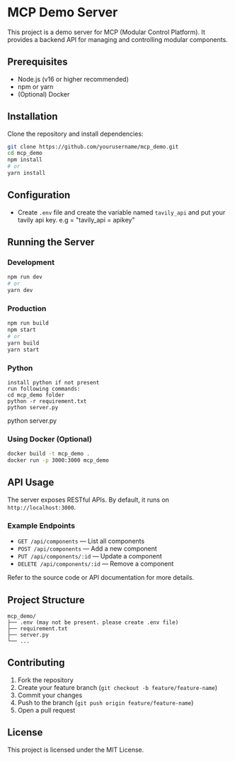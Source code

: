 # MCP Demo Server

This project is a demo server for MCP (Modular Control Platform). It provides a backend API for managing and controlling modular components.

## Prerequisites

- Node.js (v16 or higher recommended)
- npm or yarn
- (Optional) Docker

## Installation

Clone the repository and install dependencies:

```bash
git clone https://github.com/yourusername/mcp_demo.git
cd mcp_demo
npm install
# or
yarn install
```

## Configuration

- Create `.env` file and create the variable named `tavily_api` and put your tavily api key. e.g = "tavily_api = apikey"

## Running the Server

### Development

```bash
npm run dev
# or
yarn dev
```

### Production

```bash
npm run build
npm start
# or
yarn build
yarn start
```
### Python
```
install python if not present
run following commands:
cd mcp_demo folder
python -r requirement.txt
python server.py

```
python server.py

### Using Docker (Optional)

```bash
docker build -t mcp_demo .
docker run -p 3000:3000 mcp_demo
```

## API Usage

The server exposes RESTful APIs. By default, it runs on `http://localhost:3000`.

### Example Endpoints

- `GET /api/components` — List all components
- `POST /api/components` — Add a new component
- `PUT /api/components/:id` — Update a component
- `DELETE /api/components/:id` — Remove a component

Refer to the source code or API documentation for more details.

## Project Structure

```
mcp_demo/
├── .env (may not be present. please create .env file)
├── requirement.txt
├── server.py
└── ...
```

## Contributing

1. Fork the repository
2. Create your feature branch (`git checkout -b feature/feature-name`)
3. Commit your changes
4. Push to the branch (`git push origin feature/feature-name`)
5. Open a pull request

## License

This project is licensed under the MIT License.